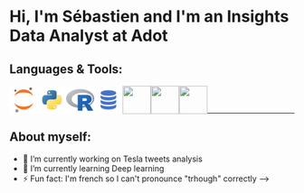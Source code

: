 # Hi, I'm Sébastien and I'm an Insights Data Analyst at Adot 

## Languages & Tools:

<img align="left" alt="Jupyter" width="50px" src="https://raw.githubusercontent.com/github/explore/80688e429a7d4ef2fca1e82350fe8e3517d3494d/topics/jupyter-notebook/jupyter-notebook.png" />
<img align="left" alt="Python" width="50px" src="https://raw.githubusercontent.com/github/explore/80688e429a7d4ef2fca1e82350fe8e3517d3494d/topics/python/python.png" />
<img align="left" alt="Python" width="50px" src="https://raw.githubusercontent.com/github/explore/80688e429a7d4ef2fca1e82350fe8e3517d3494d/topics/r/r.png" />
<img align="left" alt="Python" width="50px" src="https://raw.githubusercontent.com/github/explore/80688e429a7d4ef2fca1e82350fe8e3517d3494d/topics/sql/sql.png" />
<img align ="left" height="50" width="50" src="https://unpkg.com/simple-icons@v3/icons/tableau.svg" />
<img align ="left" height="50" width="50" src="https://unpkg.com/simple-icons@v3/icons/powerbi.svg" />
<img align ="left" height="50" width="50" src="https://unpkg.com/simple-icons@v3/icons/anaconda.svg" />


<br />
<br />

---


## About myself:

- 🔭 I’m currently working on Tesla tweets analysis
- 🌱 I’m currently learning Deep learning
- ⚡ Fun fact: I'm french so I can't pronounce "trhough" correctly
-->
